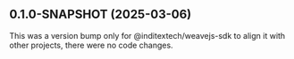 ## 0.1.0-SNAPSHOT (2025-03-06)

This was a version bump only for @inditextech/weavejs-sdk to align it with other projects, there were no code changes.